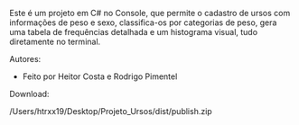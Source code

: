 
Este é um projeto em C# no Console, que permite o cadastro de ursos com informações de peso e sexo, classifica-os por categorias de peso, gera uma tabela de frequências detalhada e um histograma visual, tudo diretamente no terminal.

Autores:
- Feito por Heitor Costa e Rodrigo Pimentel

Download: 

/Users/htrxx19/Desktop/Projeto_Ursos/dist/publish.zip